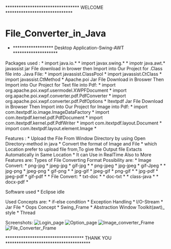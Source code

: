 ********************************* WELCOME ******************************
# File_Converter_in_Java
* ****************** Desktop Application-Swing-AWT ********************

Packages used :
             * import java.io.* 
             * import javax.swing.*
             * impotr java.awt.*
   javassist jar File download in brower then Import into Our Project for .Class file into .Java File:
             * import javassist.ClassPool
             * import javassist.CtClass
             * import javassist.CtMethod *
   Apache.poi Jar File Download in Broswer Then Import into Our Project for Text file into Pdf:
             * import org.apache.poi.xwpf.usermodel.XWPFDocument
             * import org.apache.poi.xwpf.converter.pdf.PdfConverter
             * import org.apache.poi.xwpf.converter.pdf.PdfOptions *
   Itextpdf Jar File Download in Browser Then Import into Our Project for Image into Pdf:
             * import com.itextpdf.io.image.ImageDataFactory
             * import com.itextpdf.kernel.pdf.PdfDocument
             * import com.itextpdf.kernel.pdf.PdfWriter
             * import com.itextpdf.layout.Document
             * import com.itextpdf.layout.element.Image *


Features :
            * Upload the File From Window Directory by using  Open Directory-method in java
            * Convert the format of Image and File
            * which Location prefer to upload file from,To give the Output file Extacts Automatically in Same Location
            * It can Use in RealTime Also to
More Features are:
      Types of File Converting Format Possibility are:
            * Image Convert:
                    * png-jpg * jpeg-jpg * gif-jpg *
                    * png-jpeg * jpg-jpeg * gif-Jpeg *
                    * jpg-png * jpeg-png * gif-png *
                    * jpg-gif * jpeg-gif * png-gif *
                    * jpg-pdf * jpeg-pdf * gif-pdf *
            * File Convert:
                    * txt-doc *
                    * doc-txt * 
                    * class-java *
                    * docx-pdf *
                
Software used
            * Eclipse idle
    
Used Concepts are:
            * if-else condition
            * Exception Handling
            * I/O-Stream
            * Jar File
            * Oops Concept
            * Swing_Frame
            * Abstraction Window Toolkit(awt)_ style
            * Thread
            
Screenshots:
        ![Login_page](https://github.com/harivigneshpro333/File_Converter_in_Java/assets/127614305/92e5d8ff-95e4-459f-a33a-c311b6cc9a42)
        ![Option_page](https://github.com/harivigneshpro333/File_Converter_in_Java/assets/127614305/59eefb78-8c93-4499-ac93-f0502583c5d0)
        ![Image_converter_Frame](https://github.com/harivigneshpro333/File_Converter_in_Java/assets/127614305/4201634a-5b44-48a9-a7d5-5db325f29596)
        ![File_Converter_Frame](https://github.com/harivigneshpro333/File_Converter_in_Java/assets/127614305/cccfd0be-36b9-4429-a300-3b21e0676162)


*********************************** THANK YOU **************************************  
        
        
        
        
        
        
        
        
        
        
        
        
        
        
        
        
        
        
        
        
        
        
        
        
        


